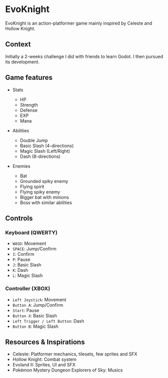 # EvoKnight

EvoKnight is an action-platformer game mainly inspired by Celeste and Hollow Knight.

## Context

Initially a 2-weeks challenge I did with friends to learn Godot.
I then pursued its development.

## Game features

- Stats
	- HP
	- Strength
	- Defense
	- EXP
	- Mana

- Abilities
	- Double Jump
	- Basic Slash (4-directions)
	- Magic Slash (Left/Right)
	- Dash (8-directions)

- Enemies
	- Bat
	- Grounded spiky enemy
	- Flying spirit
	- Flying spiky enemy
	- Bigger bat with minions
	- Boss with similar abilities

## Controls

### Keyboard (QWERTY)

- `WASD`: Movement
- `SPACE`: Jump/Confirm
- `I`: Confirm
- `P`: Pause
- `J`: Basic Slash
- `K`: Dash
- `L`: Magic Slash

### Controller (XBOX)

- `Left Joystick`: Movement
- `Button A`: Jump/Confirm
- `Start`: Pause
- `Button X`: Basic Slash
- `Left Trigger / Left Button`: Dash
- `Button B`: Magic Slash

## Resources & Inspirations

- Celeste: Platformer mechanics, tilesets, few sprites and SFX
- Hollow Knight: Combat system
- Evoland II: Sprites, UI and SFX
- Pokémon Mystery Dungeon Explorers of Sky: Musics
